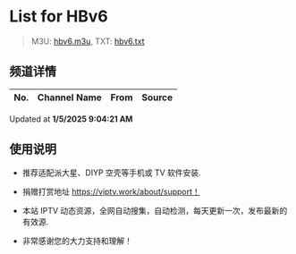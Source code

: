 # List for **HBv6**

> M3U: [hbv6.m3u](./hbv6.m3u ), TXT: [hbv6.txt](./txt/hbv6.txt )

## 频道详情

| No. | Channel Name | From | Source |
| --- | ------------ | ---- | ------ |


Updated at **1/5/2025 9:04:21 AM**

## 使用说明

- 推荐适配派大星、DIYP 空壳等手机或 TV 软件安装.

- 捐赠打赏地址 <https://viptv.work/about/support！>

- 本站 IPTV 动态资源，全网自动搜集，自动检测，每天更新一次，发布最新的有效源.

- 非常感谢您的大力支持和理解！
